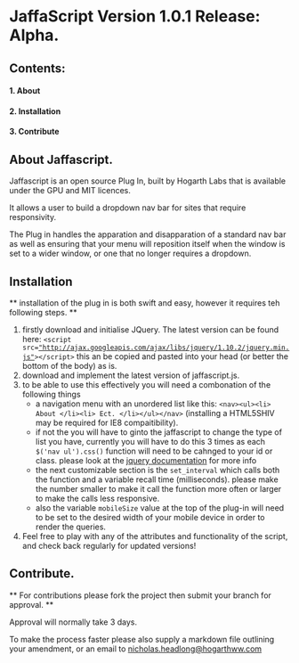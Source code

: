 # JaffaScript Version 1.0.1 Release: Alpha.

## Contents:

#### 1. 	About
#### 2. 	Installation
#### 3. 	Contribute

## About Jaffascript.

Jaffascript is an open source Plug In, built by Hogarth Labs that is available under the GPU and MIT licences. 

It allows a user to build a dropdown nav bar for sites that require responsivity.

The Plug in handles the apparation and disapparation of a standard nav bar as well as ensuring that your menu will reposition itself when the window is set to a wider window, or one that no longer requires a dropdown.

## Installation

** installation of the plug in is both swift and easy, however it requires teh following steps. **

1. firstly download and initialise JQuery. The latest version can be found here: `<script src=`[`"http://ajax.googleapis.com/ajax/libs/jquery/1.10.2/jquery.min.js"`](http://ajax.googleapis.com/ajax/libs/jquery/1.10.2/jquery.min.js)`></script>` this an be copied and pasted into your head (or better the bottom of the body) as is.
2. download and implement the latest version of jaffascript.js.
3. to be able to use this effectively you will need a combonation of the following things
	* a navigation menu with an unordered list like this: `<nav><ul><li> About </li><li> Ect. </li></ul></nav>` (installing a HTML5SHIV may be required for IE8 compaitibility).
	* if not the you will have to ginto the jaffascript to change the type of list you have, currently you will have to do this 3 times as each `$('nav ul').css()` function will need to be cahnged to your id or class. please look at the [jquery documentation](http://api.jquery.com/category/selectors/basic-css-selectors/) for more info
	* the next customizable section is the `set_interval` which calls both the function and a variable recall time (milliseconds). please make the number smaller to make it call the function more often or larger to make the calls less responsive.
	* also the variable `mobileSize` value at the top of the plug-in will need to be set to the desired width of your mobile device in order to render the queries.
4. Feel free to play with any of the attributes and functionality of the script, and check back regularly for updated versions!

## Contribute.

** For contributions please fork the project then submit your branch for approval. **

Approval will normally take  3 days.

To make the process faster please also supply a markdown file outlining your amendment, or an email to [nicholas.headlong@hogarthww.com]() 